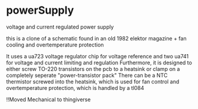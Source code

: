 # powerSupply
voltage and current regulated power supply

this is a clone of a schematic found in an old 1982 elektor magazine + fan cooling and overtemperature protection

It uses a ua723 voltage regulator chip for voltage reference and two ua741 for voltage and current limiting and regulation
Furthermore, it is designed to either screw TO-220 transistors on the pcb to a heatsink or clamp on a completely seperate "power-transistor pack"
There can be a NTC thermistor screwed into the heatsink, which is used for fan control and overtemperature protection, which is handled by a tl084

!!Moved Mechanical to thingiverse

